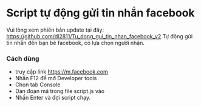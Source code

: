 # Script tự động gửi tin nhắn facebook
Vui lòng xem phiên bản update tại đây: https://github.com/dl2811/Tu_dong_gui_tin_nhan_facebook_v2
Tự động gửi tin nhắn đến bạn bè facebook, có lựa chọn người nhận.
### Cách dùng
- truy cập link https://m.facebook.com
- Nhấn F12 để mở Developer tools
- Chọn tab Console
- Dán đoạn mã trong file script.js vào
- Nhấn Enter và đợi script chạy.
